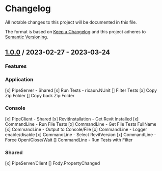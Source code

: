 # Changelog
All notable changes to this project will be documented in this file.

The format is based on [Keep a Changelog](http://keepachangelog.com/en/1.0.0/)
and this project adheres to [Semantic Versioning](http://semver.org/spec/v2.0.0.html).

## [1.0.0] / 2023-02-27 - 2023-03-24
### Features
### Application
[x] PipeServer - Shared
[x] Run Tests - ricaun.NUnit
[] Filter Tests
[x] Copy Zip Folder
[] Copy back Zip Folder
### Console
[x] PipeClient - Shared
[x] RevitInstallation - Get Revit Installed
[x] CommandLine - Run File Tests
[x] CommandLine - Get File Tests FullName
[x] CommandLine - Output to Console/File
[x] CommandLine - Logger enable/disable
[x] CommandLine - Select RevitVersion
[x] CommandLine - Force Open/Close/Wait
[] CommandLine - Run Tests with Filter
### Shared
[x] PipeServer/Client
[] Fody.PropertyChanged

[vNext]: ../../compare/1.0.0...HEAD
[1.0.0]: ../../compare/1.0.0